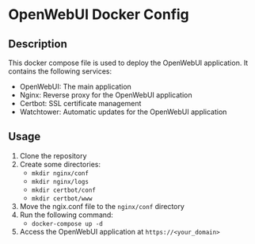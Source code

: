 # OpenWebUI Docker Config
## Description
This docker compose file is used to deploy the OpenWebUI application. It contains the following services:
- OpenWebUI: The main application
- Nginx: Reverse proxy for the OpenWebUI application
- Certbot: SSL certificate management
- Watchtower: Automatic updates for the OpenWebUI application

## Usage
1. Clone the repository
2. Create some directories:
    - `mkdir nginx/conf`
    - `mkdir nginx/logs`
    - `mkdir certbot/conf`
    - `mkdir certbot/www`
3. Move the ngix.conf file to the `nginx/conf` directory
4. Run the following command:
    - `docker-compose up -d`
5. Access the OpenWebUI application at `https://<your_domain>`
